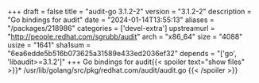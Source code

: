 +++
draft = false
title = "audit-go 3.1.2-2"
version = "3.1.2-2"
description = "Go bindings for audit"
date = "2024-01-14T13:55:13"
aliases = "/packages/218986"
categories = ['devel-extra']
upstreamurl = "http://people.redhat.com/sgrubb/audit"
arch = "x86_64"
size = "4088"
usize = "1641"
sha1sum = "6ea6edde5b516b073625a31589e433ed2036ef32"
depends = "['go', 'libaudit>=3.1.2']"
+++
Go bindings for audit{{< spoiler text="show files" >}}* /usr/lib/golang/src/pkg/redhat.com/audit/audit.go
{{< /spoiler >}}